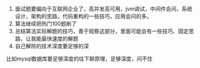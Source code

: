 1. 面试题要偏向于互联网企业了，高并发高可用，jvm调试，中间件会问，系统设计，架构的思路，代码重构的一些技巧，应用会问的多。
2. 算法继续把热门100题刷了
3. 总结算法实际解题的技巧，善于观察这部分，里面可能会有一些技巧、固定思路，让我能最快速度的解题
4. 自己解除的技术深度要足够的深


比如mysql数据库要足够深度的往下聊原理，足够深度，问不住